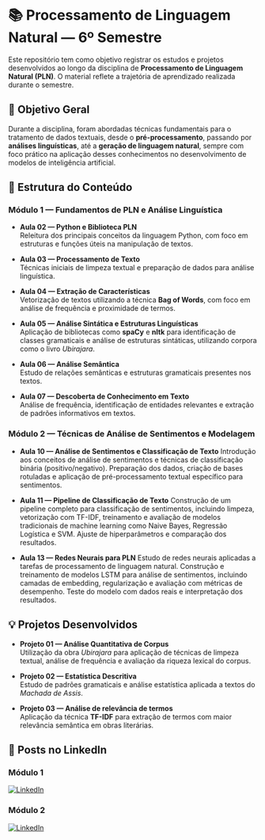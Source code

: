 # 📚 Processamento de Linguagem Natural — 6º Semestre

Este repositório tem como objetivo registrar os estudos e projetos desenvolvidos ao longo da disciplina de **Processamento de Linguagem Natural (PLN)**. O material reflete a trajetória de aprendizado realizada durante o semestre.


## 🎯 Objetivo Geral

Durante a disciplina, foram abordadas técnicas fundamentais para o tratamento de dados textuais, desde o **pré-processamento**, passando por **análises linguísticas**, até a **geração de linguagem natural**, sempre com foco prático na aplicação desses conhecimentos no desenvolvimento de modelos de inteligência artificial.


## 📘 Estrutura do Conteúdo

### Módulo 1 — Fundamentos de PLN e Análise Linguística

- **Aula 02 — Python e Biblioteca PLN**  
  Releitura dos principais conceitos da linguagem Python, com foco em estruturas e funções úteis na manipulação de textos.

- **Aula 03 — Processamento de Texto**  
  Técnicas iniciais de limpeza textual e preparação de dados para análise linguística.

- **Aula 04 — Extração de Características**  
  Vetorização de textos utilizando a técnica **Bag of Words**, com foco em análise de frequência e proximidade de termos.

- **Aula 05 — Análise Sintática e Estruturas Linguísticas**  
  Aplicação de bibliotecas como **spaCy** e **nltk** para identificação de classes gramaticais e análise de estruturas sintáticas, utilizando corpora como o livro *Ubirajara*.

- **Aula 06 — Análise Semântica**  
  Estudo de relações semânticas e estruturas gramaticais presentes nos textos.

- **Aula 07 — Descoberta de Conhecimento em Texto**  
  Análise de frequência, identificação de entidades relevantes e extração de padrões informativos em textos.

### Módulo 2 — Técnicas de Análise de Sentimentos e Modelagem

- **Aula 10 — Análise de Sentimentos e Classificação de Texto**
  Introdução aos conceitos de análise de sentimentos e técnicas de classificação binária (positivo/negativo). Preparação dos dados, criação de bases rotuladas e aplicação de pré-processamento textual específico para sentimentos.

- **Aula 11 — Pipeline de Classificação de Texto**
  Construção de um pipeline completo para classificação de sentimentos, incluindo limpeza, vetorização com TF-IDF, treinamento e avaliação de modelos tradicionais de machine learning como Naive Bayes, Regressão Logística e SVM. Ajuste de hiperparâmetros e comparação dos resultados.

- **Aula 13 — Redes Neurais para PLN**
  Estudo de redes neurais aplicadas a tarefas de processamento de linguagem natural. Construção e treinamento de modelos LSTM para análise de sentimentos, incluindo camadas de embedding, regularização e avaliação com métricas de desempenho. Teste do modelo com dados reais e interpretação dos resultados.

## 💡 Projetos Desenvolvidos

- **Projeto 01 — Análise Quantitativa de Corpus**  
  Utilização da obra *Ubirajara* para aplicação de técnicas de limpeza textual, análise de frequência e avaliação da riqueza lexical do corpus.

- **Projeto 02 — Estatística Descritiva**  
  Estudo de padrões gramaticais e análise estatística aplicada a textos do *Machada de Assis*.

- **Projeto 03 — Análise de relevância de termos**  
  Aplicação da técnica **TF-IDF** para extração de termos com maior relevância semântica em obras literárias.


## 🔗 Posts no LinkedIn 

### Módulo 1

<a href="https://www.linkedin.com/posts/thiagodemelomota_github-ghitadoestudos-processamento-linguagem-natural-python-activity-7316629952517353472-HU7o?utm_source=share&utm_medium=member_desktop&rcm=ACoAAEE0Sr0B6X2jCX06FWsaHwZMftiFASfsuD8" target="_blank">
  <img src="https://img.shields.io/badge/LinkedIn-0A66C2?style=for-the-badge&logo=linkedin&logoColor=white" alt="LinkedIn"/>
</a>

### Módulo 2

<a href="https://www.linkedin.com/posts/thiagodemelomota_github-ghitadoestudos-processamento-linguagem-natural-python-activity-7339441261608689664-xMOk?utm_source=social_share_send&utm_medium=member_desktop_web&rcm=ACoAAEE0Sr0B6X2jCX06FWsaHwZMftiFASfsuD8" target="_blank">
  <img src="https://img.shields.io/badge/LinkedIn-0A66C2?style=for-the-badge&logo=linkedin&logoColor=white" alt="LinkedIn"/>
</a>